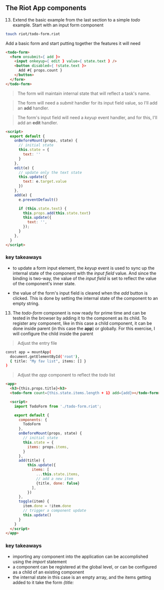 ## The Riot App components

13. Extend the basic example from the last section to a simple _todo_ example. Start with an input form component

```bash
touch riot/todo-form.riot
```

Add a basic form and start putting together the features it will need

```html
<todo-form>
  <form onsubmit={ add }>
    <input onkeyup={ edit } value={ state.text } />
    <button disabled={ !state.text }>
      Add #{ props.count }
    </button>
  </form>
</todo-form>
```

> The form will maintain internal state that will reflect a task's name.  

> The form will need a _submit_ handler for its input field value, so I'll add an __add__ handler.  

> The form's input field will need a _keyup_ event handler, and for this, I'll add an __edit__ handler.

```html
<script>
  export default {
    onBeforeMount(props, state) {
      // initial state
      this.state = {
        text: ''
      }
    },
    edit(e) {
      // update only the text state
      this.update({
        text: e.target.value
      })
    },
    add(e) {
      e.preventDefault()

      if (this.state.text) {
        this.props.add(this.state.text)
        this.update({
          text: '',
        });
      }
    },
  }
</script>
```

### key takeaways

- to update a form input element, the _keyup_ event is used to sync up the internal state of the component with the _input field_ value. And since the binding is two-way, the value of the _input field_ is set to reflect the value of the component's inner state.

- the value of the form's input field is cleared when the _add_ button is clicked. This is done by setting the internal state of the component to an empty string.


13. The _todo-form_ component is now ready for prime time and can be tested in the browser by adding it to the _<app>_ component as its child. To register any component, like in this case a child component, it can be done inside parent (in this case the __app__) or globally. For this exercise, I will configure the child inside the parent

> Adjust the entry file

```bash
const app = mountApp(
  document.getElementById('root'),
  { title: "My fav list", items: [] }
)
```

> Adjust the _app_ component to reflect the _todo_ list

```html
<app>
  <h3>{this.props.title}<h3>
  <todo-form count={this.state.items.length + 1} add={add}></todo-form>

  <script>
    import TodoForm from './todo-form.riot';

    export default {
      components: {
        TodoForm
      },
      onBeforeMount(props, state) {
        // initial state
        this.state = {
          items: props.items,
        }
      },
      add(title) {
          this.update({
            items: [
              ...this.state.items,
              // add a new item
              {title, done: false}
            ],
          })
      },
      toggle(item) {
        item.done = !item.done
        // trigger a component update
        this.update()
      }
    }
  </script>
</app>
```

### key takeaways

- importing any component into the application can be accomplished using the _import_ statement
- a component can be registered at the global level, or can be configured as a child of an existing component
- the internal state in this case is an empty array, and the items getting added to it take the form _{title: <title>, done: <true/false>}_

14. The _add_ event currently adds values to a list in the _app_ component's internal state, but the items are not reflected anywhere. It's time add another component to interact with the list items

```bash
touch riot/todo-items.riot
```

> Add the component definition

```html
<todo-items>
  <ul>
    <li each={ item in this.props.items }>
      <label class={ item.done ? 'completed' : null }>
        <input
          type="checkbox"
          checked={ item.done }
          onclick={ () => this.props.toggle(item) } />
        { item.title }
      </label>
    </li>
  </ul>
</todo-items>
```

15. Update the _app_ component to register this new child component, and pass properties to it

```html
<app>
  <h3>{this.props.title}<h3>
  <todo-form count="{this.state.items.length + 1}" add="{add}"></todo-form>
  <todo-items items={state.items} toggle={toggle}></todo-items>

  <script>
    import TodoForm from './todo-form.riot';
    import TodoItems from './todo-items.riot';

    export default {
      components: {
        TodoForm,
        TodoItems,
      },

      ...<rest>...
</app>
```

16. Styling can be added either

- scoped to each component
- higher level styling to affect multiple components

in this case, a little styling can be added to the _todo-list_ via a separate css file, although this same styling can be added using a _style_ tag right inside the _app_ component. Again, it's purely just a matter of style, convenience and design goals.

> Create the styles file

```bash
touch public/style.css
```

> Link the styles file to the index file template

```html
  <title>Riot Demo</title>
  <link href="style.css" rel="stylesheet" type="text/css" />
```

> Add styling
```css
body {
  font-family: 'myriad pro', sans-serif;
  font-size: 20px;
  border: 0;
}

todo {
  display: block;
  max-width: 400px;
  margin: 5% auto;
}

form input {
  font-size: 85%;
  padding: .4em;
  border: 1px solid #ccc;
  border-radius: 2px;
}

button {
  background-color: #1FADC5;
  border: 1px solid rgba(0,0,0,.2);
  font-size: 75%;
  color: #fff;
  padding: .4em 1.2em;
  border-radius: 2em;
  cursor: pointer;
  margin: 0 .23em;
  outline: none;
}

button[disabled] {
  background-color: #ddd;
  color: #aaa;
}

ul {
  padding: 0;
}

li {
  list-style-type: none;
  padding: .2em 0;
}

.completed {
  text-decoration: line-through;
  color: #ccc;
}

label {
  cursor: pointer;
}
```

17. Configure _copy-webpack-plugin_ to copy the _css_ file into the _dist_folder

```bash
npm i -D copy-webpack-plugin
```

> Configure the plugin inside _webpack-config.js_ file. This is because the _dist_ folder gets cleaned up by the _html-webpack-plugin_ every time a build task is started, and so putting back this file can be automated in this manner.

```bash
const CopyPlugin = require("copy-webpack-plugin");

module.exports = {
  ...
  plugins: [
    ...
    new CopyPlugin({
      patterns: [
        { from: "public/style.css", to: "style.css" },
      ],
    }),
  ],
};
```

### key takeaways

- it would still be ok to move the todos list from _app_ to the _todo-items_ component. It's really a matter of style and one's tolerance level to props drilling.
- once again, the key to re-rendering the component is by calling the _this.update({...})_ function when the internal state of the component has changed. I prefer using this explicit trigger to kick off updates, instead of relying on exotic, inference techniques, at least for components where complexity can be avoided.

